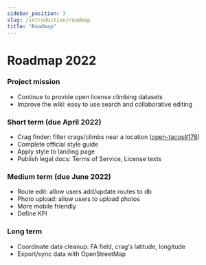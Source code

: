 ```yaml
---
sidebar_position: 3
slug: /introduction/roadmap
title: "Roadmap"
---
```

# Roadmap 2022

### Project mission

- Continue to provide open license climbing datasets
- Improve the wiki: easy to use search and collaborative editing

### Short term (due April 2022)

- Crag finder: filter crags/climbs near a location ([open-tacos#178](https://github.com/OpenBeta/open-tacos/issues/178))
- Complete official style guide
- Apply style to landing page
- Publish legal docs: Terms of Service, License texts

### Medium term (due June 2022)

- Route edit: allow users add/update routes to db
- Photo upload: allow users to upload photos
- More mobile friendly
- Define KPI

### Long term
- Coordinate data cleanup: FA field, crag's latitude, longitude
- Export/sync data with OpenStreetMap
